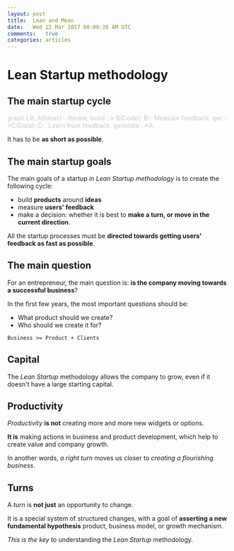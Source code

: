 ```yaml
---
layout: post
title:  Lean and Mean
date:   Wed 22 Mar 2017 08:00:26 AM UTC
comments:   true
categories: articles
---
```


# Lean Startup methodology

## The main startup cycle

<div class="mermaid" style="color: rgba(0,0,0,0.2)">
graph LR;
    A(Ideas)-. Iterate, build .-> B(Code);
    B-. Measure feedback, get .->C(Data);
    C-. Learn from feedback, generate .->A;
</div>

It has to be **as short as possible**.

## The main startup goals

The main goals of a startup *in Lean Startup methodology* is to create the following cycle:

- build **products** around **ideas**
- measure **users' feedback**
- make a decision: whether it is best to **make a turn, or move in the current direction**.

All the startup processes must be **directed towards getting users' feedback as fast as possible**.

## The main question

For an entrepreneur, the main question is: **is the company moving towards a successful business**?

In the first few years, the most important questions should be:

- What product should we create?
- Who should we create it for?

```
Business >= Product + Clients
```


## Capital

The *Lean Startup* methodology allows the company to grow, even if it doesn't have a large starting capital.

## Productivity

*Productivity* **is not** creating more and more new widgets or options.

**It is** making actions in business and product development, which help to create value and company growth.

In another words, *a right turn* moves us closer to *creating a flourishing business*.

## Turns

A *turn* is **not just** an opportunity to change.

It is a special system of structured changes, with a goal of **asserting a new fundamental hypothesis** product, business model, or growth mechanism.

*This is the key* to understanding the *Lean Startup* methodology.

